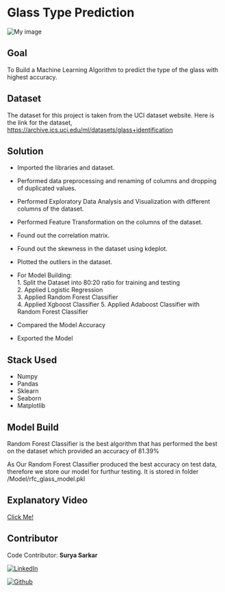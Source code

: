 
# Glass Type Prediction

![My image](https://images.unsplash.com/photo-1612189459328-13f9d03623b6?ixlib=rb-1.2.1&ixid=MnwxMjA3fDB8MHxwaG90by1wYWdlfHx8fGVufDB8fHx8&auto=format&fit=crop&w=1000&q=80)



## Goal

To Build a Machine Learning Algorithm to predict the type of the glass with highest accuracy.
## Dataset
The dataset for this project is taken from the UCI dataset website. Here is the link for the dataset, https://archive.ics.uci.edu/ml/datasets/glass+identification

## Solution

* Imported the libraries and dataset.
* Performed data preprocessing and renaming of columns and dropping of duplicated values.
* Performed Exploratory Data Analysis and Visualization with different columns of the dataset.
* Performed Feature Transformation on the columns of the dataset.
* Found out the correlation matrix.
* Found out the skewness in the dataset using kdeplot.
* Plotted the outliers in the dataset.
* For Model Building:  
        1. Split the Dataset into 80:20 ratio for training and testing  
        2. Applied Logistic Regression  
        3. Applied Random Forest Classifier  
        4. Applied Xgboost Classifier
        5. Applied Adaboost Classifier with Random Forest Classifier 
        
* Compared the Model Accuracy
* Exported the Model

## Stack Used

* Numpy
* Pandas
* Sklearn
* Seaborn
* Matplotlib

 

## Model Build
Random Forest Classifier is the best algorithm that has performed the best on the dataset which provided an accuracy of 81.39%

As Our Random Forest Classifier produced the best accuracy on test data, therefore we store our model for furthur testing. It is stored in folder /Model/rfc_glass_model.pkl



## Explanatory Video

 <a href="https://youtu.be/BmfIpTmAcnI">Click Me!</a>

## Contributor

Code Contributor: **Surya Sarkar**

[![LinkedIn](https://img.shields.io/badge/LinkedIn-0077B5?style=for-the-badge&logo=linkedin&logoColor=white)](https://www.linkedin.com/in/suryasarkar1/)

[![Github](https://img.shields.io/badge/GitHub-100000?style=for-the-badge&logo=github&logoColor=white)](https://github.com/Suryageeks)


